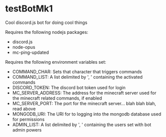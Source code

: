 # testBotMk1
Cool discord.js bot for doing cool things

Requires the following nodejs packages:
- discord.js
- node-opus
- mc-ping-updated

Requires the following environment variables set:
- COMMAND_CHAR: Sets that character that triggers commands
- COMMAND_LIST: A list delimited by ', ' containing the activated commands
- DISCORD_TOKEN: The discord bot token used for login
- MC_SERVER_ADDRESS: The address for the minecraft server used for the minecraft related commands, if enabled
- MC_SERVER_PORT: The port for the minecraft server... blah blah blah, read above
- MONGODB_URI: The URI for to logging into the mongodb database used for permissions
- ADMIN_LIST: A list delimited by ', ' containing the users set with bot admin powers
